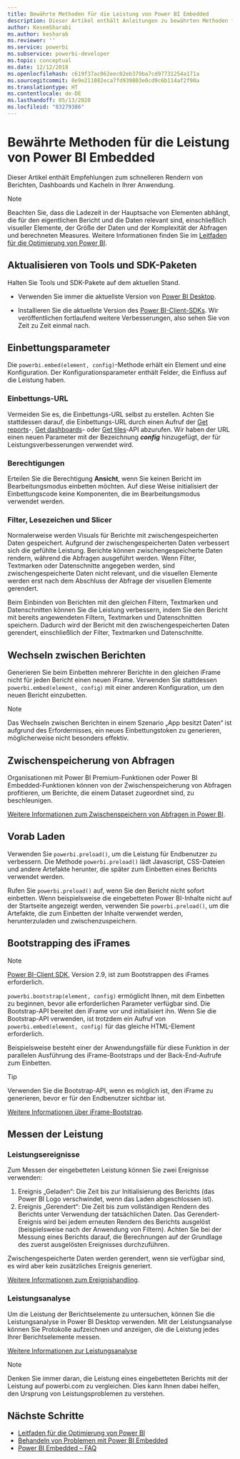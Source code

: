 ```yaml
---
title: Bewährte Methoden für die Leistung von Power BI Embedded
description: Dieser Artikel enthält Anleitungen zu bewährten Methoden für Embedded Analytics
author: KesemSharabi
ms.author: kesharab
ms.reviewer: ''
ms.service: powerbi
ms.subservice: powerbi-developer
ms.topic: conceptual
ms.date: 12/12/2018
ms.openlocfilehash: c619f37ac062eec02eb379ba7cd97731254a171a
ms.sourcegitcommit: 0e9e211082eca7fd939803e0cd9c6b114af2f90a
ms.translationtype: HT
ms.contentlocale: de-DE
ms.lasthandoff: 05/13/2020
ms.locfileid: "83279386"
---
```

# <a name="power-bi-embedded-performance-best-practices"></a>Bewährte Methoden für die Leistung von Power BI Embedded

Dieser Artikel enthält Empfehlungen zum schnelleren Rendern von Berichten, Dashboards und Kacheln in Ihrer Anwendung.

> [!Note]
> Beachten Sie, dass die Ladezeit in der Hauptsache von Elementen abhängt, die für den eigentlichen Bericht und die Daten relevant sind, einschließlich visueller Elemente, der Größe der Daten und der Komplexität der Abfragen und berechneten Measures. Weitere Informationen finden Sie im [Leitfaden für die Optimierung von Power BI](../../guidance/power-bi-optimization.md).

## <a name="update-tools-and-sdk-packages"></a>Aktualisieren von Tools und SDK-Paketen

Halten Sie Tools und SDK-Pakete auf dem aktuellen Stand.

* Verwenden Sie immer die aktuellste Version von [Power BI Desktop](https://powerbi.microsoft.com/desktop/).

* Installieren Sie die aktuellste Version des [Power BI-Client-SDKs](https://github.com/Microsoft/PowerBI-JavaScript). Wir veröffentlichen fortlaufend weitere Verbesserungen, also sehen Sie von Zeit zu Zeit einmal nach.

## <a name="embed-parameters"></a>Einbettungsparameter

Die `powerbi.embed(element, config)`-Methode erhält ein Element und eine Konfiguration. Der Konfigurationsparameter enthält Felder, die Einfluss auf die Leistung haben.

### <a name="embed-url"></a>Einbettungs-URL

Vermeiden Sie es, die Einbettungs-URL selbst zu erstellen. Achten Sie stattdessen darauf, die Einbettungs-URL durch einen Aufruf der [Get reports](/rest/api/power-bi/reports/getreportsingroup)-, [Get dashboards](/rest/api/power-bi/dashboards/getdashboardsingroup)- oder [Get tiles](/rest/api/power-bi/dashboards/gettilesingroup)-API abzurufen. Wir haben der URL einen neuen Parameter mit der Bezeichnung **_config_** hinzugefügt, der für Leistungsverbesserungen verwendet wird.

### <a name="permissions"></a>Berechtigungen

Erteilen Sie die Berechtigung **Ansicht**, wenn Sie keinen Bericht im Bearbeitungsmodus einbetten möchten. Auf diese Weise initialisiert der Einbettungscode keine Komponenten, die im Bearbeitungsmodus verwendet werden.

### <a name="filters-bookmarks-and-slicers"></a>Filter, Lesezeichen und Slicer

Normalerweise werden Visuals für Berichte mit zwischengespeicherten Daten gespeichert. Aufgrund der zwischengespeicherten Daten verbessert sich die gefühlte Leistung. Berichte können zwischengespeicherte Daten rendern, während die Abfragen ausgeführt werden. Wenn Filter, Textmarken oder Datenschnitte angegeben werden, sind zwischengespeicherte Daten nicht relevant, und die visuellen Elemente werden erst nach dem Abschluss der Abfrage der visuellen Elemente gerendert.

Beim Einbinden von Berichten mit den gleichen Filtern, Textmarken und Datenschnitten können Sie die Leistung verbessern, indem Sie den Bericht mit bereits angewendeten Filtern, Textmarken und Datenschnitten speichern. Dadurch wird der Bericht mit den zwischengespeicherten Daten gerendert, einschließlich der Filter, Textmarken und Datenschnitte.

## <a name="switching-between-reports"></a>Wechseln zwischen Berichten

Generieren Sie beim Einbetten mehrerer Berichte in den gleichen iFrame nicht für jeden Bericht einen neuen iFrame. Verwenden Sie stattdessen `powerbi.embed(element, config)` mit einer anderen Konfiguration, um den neuen Bericht einzubetten.

> [!NOTE]
> Das Wechseln zwischen Berichten in einem Szenario „App besitzt Daten“ ist aufgrund des Erfordernisses, ein neues Einbettungstoken zu generieren, möglicherweise nicht besonders effektiv.

## <a name="query-caching"></a>Zwischenspeicherung von Abfragen

Organisationen mit Power BI Premium-Funktionen oder Power BI Embedded-Funktionen können von der Zwischenspeicherung von Abfragen profitieren, um Berichte, die einem Dataset zugeordnet sind, zu beschleunigen.

[Weitere Informationen zum Zwischenspeichern von Abfragen in Power BI](../../connect-data/power-bi-query-caching.md).

## <a name="preload"></a>Vorab Laden

Verwenden Sie `powerbi.preload()`, um die Leistung für Endbenutzer zu verbessern. Die Methode `powerbi.preload()` lädt Javascript, CSS-Dateien und andere Artefakte herunter, die später zum Einbetten eines Berichts verwendet werden.

Rufen Sie `powerbi.preload()` auf, wenn Sie den Bericht nicht sofort einbetten. Wenn beispielsweise die eingebetteten Power BI-Inhalte nicht auf der Startseite angezeigt werden, verwenden Sie `powerbi.preload()`, um die Artefakte, die zum Einbetten der Inhalte verwendet werden, herunterzuladen und zwischenzuspeichern.

## <a name="bootstrapping-the-iframe"></a>Bootstrapping des iFrames

> [!NOTE]
> [Power BI-Client SDK](https://github.com/Microsoft/PowerBI-JavaScript), Version 2.9, ist zum Bootstrappen des iFrames erforderlich.

`powerbi.bootstrap(element, config)` ermöglicht Ihnen, mit dem Einbetten zu beginnen, bevor alle erforderlichen Parameter verfügbar sind. Die Bootstrap-API bereitet den iFrame vor und initialisiert ihn.
Wenn Sie die Bootstrap-API verwenden, ist trotzdem ein Aufruf von `powerbi.embed(element, config)` für das gleiche HTML-Element erforderlich.

Beispielsweise besteht einer der Anwendungsfälle für diese Funktion in der parallelen Ausführung des iFrame-Bootstraps und der Back-End-Aufrufe zum Einbetten.
> [!TIP]
> Verwenden Sie die Bootstrap-API, wenn es möglich ist, den iFrame zu generieren, bevor er für den Endbenutzer sichtbar ist.

[Weitere Informationen über iFrame-Bootstrap](https://github.com/Microsoft/PowerBI-JavaScript/wiki/Bootstrap-For-Better-Performance).

## <a name="measure-performance"></a>Messen der Leistung

### <a name="performance-events"></a>Leistungsereignisse

Zum Messen der eingebetteten Leistung können Sie zwei Ereignisse verwenden:

1. Ereignis „Geladen“: Die Zeit bis zur Initialisierung des Berichts (das Power BI Logo verschwindet, wenn das Laden abgeschlossen ist).
2. Ereignis „Gerendert“: Die Zeit bis zum vollständigen Rendern des Berichts unter Verwendung der tatsächlichen Daten. Das Gerendert-Ereignis wird bei jedem erneuten Rendern des Berichts ausgelöst (beispielsweise nach der Anwendung von Filtern). Achten Sie bei der Messung eines Berichts darauf, die Berechnungen auf der Grundlage des zuerst ausgelösten Ereignisses durchzuführen.

Zwischengespeicherte Daten werden gerendert, wenn sie verfügbar sind, es wird aber kein zusätzliches Ereignis generiert.

[Weitere Informationen zum Ereignishandling](https://github.com/Microsoft/PowerBI-JavaScript/wiki/Handling-Events).

### <a name="performance-analyzer"></a>Leistungsanalyse

Um die Leistung der Berichtselemente zu untersuchen, können Sie die Leistungsanalyse in Power BI Desktop verwenden.
Mit der Leistungsanalyse können Sie Protokolle aufzeichnen und anzeigen, die die Leistung jedes Ihrer Berichtselemente messen.

[Weitere Informationen zur Leistungsanalyse](../../create-reports/desktop-performance-analyzer.md)

> [!NOTE]
> Denken Sie immer daran, die Leistung eines eingebetteten Berichts mit der Leistung auf powerbi.com zu vergleichen. Dies kann Ihnen dabei helfen, den Ursprung von Leistungsproblemen zu verstehen.

## <a name="next-steps"></a>Nächste Schritte

* [Leitfaden für die Optimierung von Power BI](../../guidance/power-bi-optimization.md)
* [Behandeln von Problemen mit Power BI Embedded](embedded-troubleshoot.md)
* [Power BI Embedded – FAQ](embedded-faq.md)
